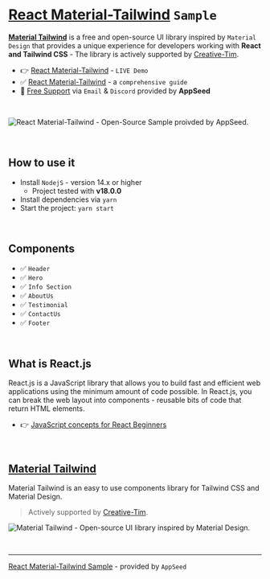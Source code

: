 # [React Material-Tailwind](https://blog.appseed.us/react-material-tailwind-guide-and-sample/) `Sample`

**[Material Tailwind](https://www.material-tailwind.com/)** is a free and open-source UI library inspired by `Material Design` that provides a unique experience for developers working with **React and Tailwind CSS** - The library is actively supported by [Creative-Tim](https://www.creative-tim.com/?AFFILIATE=128200).

- 👉 [React Material-Tailwind](https://sample-material-tailwind.appseed-srv1.com/) - `LIVE Demo`
- ✅ [React Material-Tailwind](https://blog.appseed.us/react-material-tailwind-guide-and-sample/) - a `comprehensive guide`
- 🚀 [Free Support](https://appseed.us/support/) via `Email` & `Discord` provided by **AppSeed**

<br />

![React Material-Tailwind - Open-Source Sample proivded by AppSeed.](https://user-images.githubusercontent.com/51070104/204786262-1dfa1810-3e4e-474c-84df-213faaa3a87b.jpg)

<br />

## How to use it 

- Install `NodejS` - version 14.x or higher 
  - Project tested with **v18.0.0** 
- Install dependencies via `yarn`
- Start the project: `yarn start` 

<br />

## Components

- ✅ `Header` 
- ✅ `Hero`
- ✅ `Info Section`
- ✅ `AboutUs`
- ✅ `Testimonial`
- ✅ `ContactUs`
- ✅ `Footer`   

<br />

## What is React.js

React.js is a JavaScript library that allows you to build fast and efficient web applications using the minimum amount of code possible. In React.js, you can break the web layout into components - reusable bits of code that return HTML elements. 

- 👉 [JavaScript concepts for React Beginners](https://blog.appseed.us/10-javascript-concepts-for-react-beginners/)

<br />

## [Material Tailwind](https://www.material-tailwind.com/) 

Material Tailwind is an easy to use components library for Tailwind CSS and Material Design.

> Actively supported by [Creative-Tim](https://www.creative-tim.com/?AFFILIATE=128200).

![Material Tailwind - Open-source UI library inspired by Material Design.](https://user-images.githubusercontent.com/51070104/204787709-560342fd-7dfd-4bc3-8b86-14da44030a85.png) 

<br />

--- 
[React Material-Tailwind Sample](https://blog.appseed.us/react-material-tailwind-guide-and-sample/) - provided by `AppSeed`
